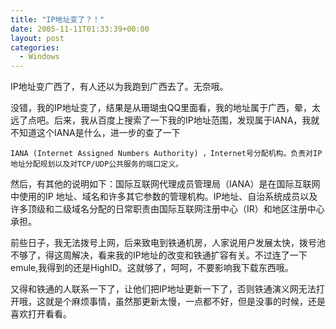```yaml
---
title: "IP地址变了？！"
date: 2005-11-11T01:33:39+00:00
layout: post
categories:
  - Windows
---
```


IP地址变广西了，有人还以为我跑到广西去了。无奈哦。

没错，我的IP地址变了，结果是从珊瑚虫QQ里面看，我的地址属于广西，晕，太远了点吧。后来，我从百度上搜索了一下我的IP地址范围，发现属于IANA，我就不知道这个IANA是什么，进一步的查了一下

	IANA (Internet Assigned Numbers Authority) ，Internet号分配机构。负责对IP地址分配规划以及对TCP/UDP公共服务的端口定义。

然后，有其他的说明如下：国际互联网代理成员管理局（IANA）是在国际互联网中使用的IP 地址、域名和许多其它参数的管理机构。IP地址、自治系统成员以及许多顶级和二级域名分配的日常职责由国际互联网注册中心（IR）和地区注册中心承担。

前些日子，我无法拨号上网，后来致电到铁通机房，人家说用户发展太快，拨号池不够了，得这周解决，看来我的IP地址的改变和铁通扩容有关。不过连了一下emule,我得到的还是HighID。这就够了，呵呵，不要影响我下载东西哦。

又得和铁通的人联系一下了，让他们把IP地址更新一下了，否则铁通演义网无法打开哦，这就是个麻烦事情，虽然那更新太慢，一点都不好，但是没事的时候，还是喜欢打开看看。